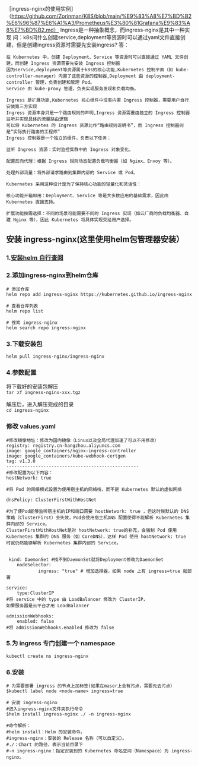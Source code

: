 ［ingress-nginx的使用实例］（https://github.com/Zorinman/K8S/blob/main/%E9%83%A8%E7%BD%B2%E6%96%87%E6%A1%A3/Prometheus%E3%80%81Grafana%E9%83%A8%E7%BD%B2.md）
Ingress是一种抽象概念，而ingress-nginx是其中一种实现
问：k8s问什么创建service,deployment等资源时可以通过yaml文件直接创建，但是创建ingress资源时需要先安装ingress?
答：
```
在 Kubernetes 中，创建 Deployment、Service 等资源时可以直接通过 YAML 文件创建，而创建 Ingress 资源需要先安装 Ingress 控制器
因为service,deployment等资源属于k8s的核心功能,Kubernetes 控制平面（如 kube-controller-manager）内置了这些资源的控制器,Deployment 由 deployment-controller 管理，负责创建和管理 Pod。
Service 由 kube-proxy 管理，负责实现服务发现和负载均衡。

Ingress 是扩展功能,Kubernetes 核心组件中没有内置 Ingress 控制器，需要用户自行安装第三方实现
Ingress 资源本身只是一个路由规则的声明,Ingress 资源需要由独立的 Ingress 控制器监听并实现具体的流量路由逻辑
可以将 Kubernetes 的 Ingress 资源比作“路由规则说明书”，而 Ingress 控制器则是“实际执行路由的工程师”
Ingress 控制器是一个独立的组件，负责以下任务：

监听 Ingress 资源：实时监控集群中的 Ingress 对象变化。

配置反向代理：根据 Ingress 规则动态配置负载均衡器（如 Nginx、Envoy 等）。

处理外部流量：将外部请求路由到集群内部的 Service 或 Pod。

Kubernetes 采用这种设计是为了保持核心功能的轻量化和灵活性：

核心功能开箱即用：Deployment、Service 等是大多数应用的基础需求，因此由 Kubernetes 直接支持。

扩展功能按需选择：不同的场景可能需要不同的 Ingress 实现（如云厂商的负载均衡器、自建 Nginx 等），因此 Kubernetes 将具体实现交给用户选择。
```

## 安装 ingress-nginx(这里使用helm包管理器安装）
### 1.[安装helm 自行查阅](helm安装.md)
### 2.添加ingress-nginx到helm仓库
```
# 添加仓库
helm repo add ingress-nginx https://kubernetes.github.io/ingress-nginx

# 查看仓库列表
helm repo list

# 搜索 ingress-nginx
helm search repo ingress-nginx
```
### 3.下载安装包 
 
`helm pull ingress-nginx/ingress-nginx`
### 4.参数配置
将下载好的安装包解压  
`tar xf ingress-nginx-xxx.tgz`

 解压后，进入解压完成的目录  
`cd ingress-nginx`

### 修改 values.yaml
```
#修改镜像地址：修改为国内镜像（Linux以及全局代理加速了可以不用修改）
registry: registry.cn-hangzhou.aliyuncs.com
image: google_containers/nginx-ingress-controller
image: google_containers/kube-webhook-certgen
tag: v1.3.0
--------------------------------------------------
#修改配置为以下内容：
hostNetwork: true 

#将 Pod 的网络模式设置为使用宿主机的网络栈，而不是 Kubernetes 默认的虚拟网络

dnsPolicy: ClusterFirstWithHostNet 

#为了使Pod能够监听宿主机的IP和端口需要 hostNetwork: true ，但这时候默认的 DNS 策略（ClusterFirst）会失效，Pod会使用宿主机DNS 配置使得不能解析 Kubernetes 集群内部的 Service。
ClusterFirstWithHostNet是对 hostNetwork: true的补充，会强制 Pod 使用 Kubernetes 集群的 DNS 服务（如 CoreDNS），这样 Pod 使用 hostNetwork: true 时就仍然能够解析 Kubernetes 集群内部的 Service。


 kind: DaemonSet #找不到DaemonSet就将Deployment修改为DaemonSet
    nodeSelector:
            ingress: "true" # 增加选择器，如果 node 上有 ingress=true 就部署

service:
	type:ClusterIP
#将 service 中的 type 由 LoadBalancer 修改为 ClusterIP，
如果服务器是云平台才用 LoadBalancer

admissionWebhooks:
	enabled: false
#将 admissionWebhooks.enabled 修改为 false
```
### 5.为 ingress 专门创建一个 namespace
`kubectl create ns ingress-nginx`  
### 6.安装
```
# 为需要部署 ingress 的节点上加标签(如果在maser上会有污点，需要先去污点）
$kubectl label node <node-name> ingress=true  

# 安装 ingress-nginx
#进入ingress-nginx文件夹执行命令
$helm install ingress-nginx ./ -n ingress-nginx

#命令解析：
#helm install：Helm 的安装命令。
#ingress-nginx：安装的 Release 名称（可以自定义）。
#./：Chart 的路径，表示当前目录下
#-n ingress-nginx：指定安装到的 Kubernetes 命名空间（Namespace）为 ingress-nginx。
``````
